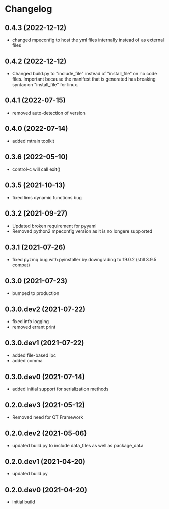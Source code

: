 # Changelog
## 0.4.3 (2022-12-12)
* changed mpeconfig to host the yml files internally instead of as external files

## 0.4.2 (2022-12-12)
* Changed build.py to "include_file" instead of "install_file" on no code files.  Important because the manifest that is generated has breaking syntax on "install_file" for linux.

## 0.4.1 (2022-07-15)
* removed auto-detection of version

## 0.4.0 (2022-07-14)
* added mtrain toolkit

## 0.3.6 (2022-05-10)

* control-c will call exit()

## 0.3.5 (2021-10-13)

* fixed lims dynamic functions bug

## 0.3.2 (2021-09-27)

* Updated broken requirement for pyyaml
* Removed python2 mpeconfig version as it is no longere supported

## 0.3.1 (2021-07-26)

* fixed pyzmq bug with pyinstaller by downgrading to 19.0.2 (still 3.9.5 compat)

## 0.3.0 (2021-07-23)
* bumped to production

## 0.3.0.dev2 (2021-07-22)
* fixed info logging
* removed errant print

## 0.3.0.dev1 (2021-07-22)

* added file-based ipc
* added comma

## 0.3.0.dev0 (2021-07-14)
* added initial support for serialization methods

## 0.2.0.dev3 (2021-05-12)

* Removed need for QT Framework

## 0.2.0.dev2 (2021-05-06)

* updated build.py to include data_files as well as package_data

## 0.2.0.dev1 (2021-04-20)

* updated build.py

## 0.2.0.dev0 (2021-04-20)

* initial build
